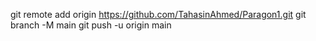 git remote add origin https://github.com/TahasinAhmed/Paragon1.git
git branch -M main
git push -u origin main